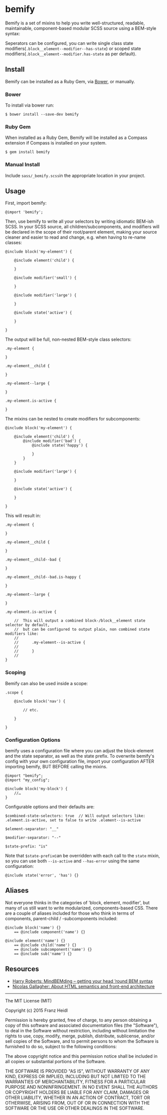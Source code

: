# bemify

Bemify is a set of mixins to help you write well-structured, readable, maintainable, component-based modular SCSS source using a BEM-style syntax:

Seperators can be configured, you can write single class state modifiers(`.block__element--modifier--has-state`) or scoped state modifiers(`.block__element--modifier.has-state` as per default).

## Install

Bemify can be installed as a Ruby Gem, via [Bower](http://bower.io), or manually.

### Bower
To install via bower run:

    $ bower install --save-dev bemify

### Ruby Gem
When installed as a Ruby Gem, Bemify will be installed as a Compass extension if Compass is installed on your system.

    $ gem install bemify

### Manual Install
Include `sass/_bemify.scss`in the appropriate location in your project.



## Usage
First, import bemify:

    @import 'bemify';


Then, use bemify to write all your selectors by writing idiomatic BEM-ish SCSS. In your SCSS source, all children/subcomponents, and modifiers will be declared in the scope of their root/parent element, making your source cleaner and easier to read and change, e.g. when having to re-name classes:

    @include block('my-element') {

        @include element('child') {

        }

        @include modifier('small') {

        }

        @include modifier('large') {

        }

        @include state('active') {

        }

    }

The output will be full, non-nested BEM-style class selectors:


    .my-element {

    }

    .my-element__child {

    }

    .my-element--large {

    }

    .my-element.is-active {

    }


The mixins can be nested to create modifiers for subcomponents:

    @include block('my-element') {

        @include element('child') {
            @include modifier('bad') {
                @include state('happy') {

                }
            }
        }

        @include modifier('large') {

        }

        @include state('active') {

        }

    }

This will result in:

    .my-element {

    }

    .my-element__child {

    }

    .my-element__child--bad {

    }

    .my-element__child--bad.is-happy {

    }

    .my-element--large {

    }

    .my-element.is-active {

        //  This will output a combined block-/block__element state selector by default,
        //  but can be configured to output plain, non combined state modifiers like:
        //
        //      .my-element--is-active {
        //
        //      }
        //
    }

### Scoping

Bemify can also be used inside a scope:

	.scope {

		@include block('nav') {

			// etc.

		}

	}


### Configuration Options

bemify uses a configuration file where you can adjust the block-element and the state separator, as well as the state prefix.
To overwrite bemify's config with your own configuration file, import your configuration AFTER importing bemify, BUT BEFORE calling the mixins.

    @import "bemify";
    @import "my_config";

    @include block('my-block') {
        //…
    }

Configurable options and their defaults are:

    $combined-state-selectors: true  // Will output selectors like: .element.is-active, set to false to write .element--is-active

    $element-separator: "__"

    $modifier-separator: "--"

    $state-prefix: "is"

Note that `$state-prefix`can be overridden with each call to the `state` mixin, so you can use both `--is-active` and `--has-error` using the same configuration:

    @include state('error', 'has') {}


## Aliases
Not everyone thinks in the categories of 'block, element, modifier', but many of us still want to write modularized, components-based CSS. There are a couple of aliases included for those who think in terms of components, parent-child / -subcomponents included:

    @include block('name') {}
        == @include component('name') {}

    @include element('name') {}
        == @include child('name') {}
        == @include subcomponent('name') {}
        == @include sub('name') {}





## Resources
* [Harry Roberts: MindBEMding – getting your head ’round BEM syntax](http://csswizardry.com/2013/01/mindbemding-getting-your-head-round-bem-syntax/)
* [Nicolas Gallagher: About HTML semantics and front-end architecture](http://nicolasgallagher.com/about-html-semantics-front-end-architecture/)


---
The MIT License (MIT)

Copyright (c) 2015 Franz Heidl

Permission is hereby granted, free of charge, to any person obtaining a copy
of this software and associated documentation files (the "Software"), to deal
in the Software without restriction, including without limitation the rights
to use, copy, modify, merge, publish, distribute, sublicense, and/or sell
copies of the Software, and to permit persons to whom the Software is
furnished to do so, subject to the following conditions:

The above copyright notice and this permission notice shall be included in all
copies or substantial portions of the Software.

THE SOFTWARE IS PROVIDED "AS IS", WITHOUT WARRANTY OF ANY KIND, EXPRESS OR
IMPLIED, INCLUDING BUT NOT LIMITED TO THE WARRANTIES OF MERCHANTABILITY,
FITNESS FOR A PARTICULAR PURPOSE AND NONINFRINGEMENT. IN NO EVENT SHALL THE
AUTHORS OR COPYRIGHT HOLDERS BE LIABLE FOR ANY CLAIM, DAMAGES OR OTHER
LIABILITY, WHETHER IN AN ACTION OF CONTRACT, TORT OR OTHERWISE, ARISING FROM,
OUT OF OR IN CONNECTION WITH THE SOFTWARE OR THE USE OR OTHER DEALINGS IN THE
SOFTWARE.

